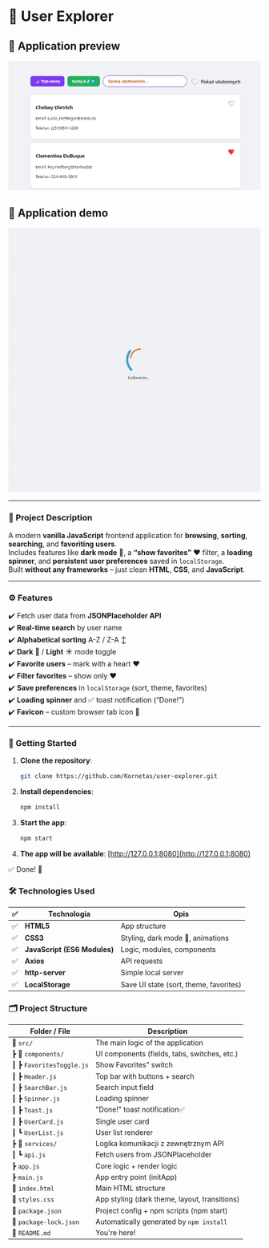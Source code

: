 # 👤 User Explorer

## 📸 Application preview

![Podgląd aplikacji](screenshot.png)

## 🎥 Application demo

![Podgląd działania](demo.gif)

---

### 📌 Project Description

A modern **vanilla JavaScript** frontend application for **browsing**, **sorting**, **searching**, and **favoriting users**.  
Includes features like **dark mode** 🌙, a **“show favorites”** ❤️ filter, a **loading spinner**, and **persistent user preferences** saved in `localStorage`.  
Built **without any frameworks** – just clean **HTML**, **CSS**, and **JavaScript**.

---

### ⚙️ Features

✔️ Fetch user data from **JSONPlaceholder API**  
✔️ **Real-time search** by user name  
✔️ **Alphabetical sorting** A-Z / Z-A ↕️  
✔️ **Dark** 🌙 / **Light** ☀️ mode toggle  
✔️ **Favorite users** – mark with a heart ❤️  
✔️ **Filter favorites** – show only ❤️  
✔️ **Save preferences** in `localStorage` (sort, theme, favorites)  
✔️ **Loading spinner** and ✅ toast notification (“Done!”)  
✔️ **Favicon** – custom browser tab icon 👤

---

### 🚀 Getting Started

1. **Clone the repository**:

   ```bash
   git clone https://github.com/Kornetas/user-explorer.git
   ```

2. **Install dependencies**:

   ```bash
   npm install
   ```

3. **Start the app**:

   ```bash
   npm start
   ```

4. **The app will be available**: [http://127.0.0.1:8080](http://127.0.0.1:8080)

✅ Done! 🎉

### 🛠️ Technologies Used

| ✅  | Technologia                  | Opis                                   |
| --- | ---------------------------- | -------------------------------------- |
| ✅  | **HTML5**                    | App structure                          |
| ✅  | **CSS3**                     | Styling, dark mode 🌙, animations      |
| ✅  | **JavaScript (ES6 Modules)** | Logic, modules, components             |
| ✅  | **Axios**                    | API requests                           |
| ✅  | **http-server**              | Simple local server                    |
| ✅  | **LocalStorage**             | Save UI state (sort, theme, favorites) |

### 🗂️ Project Structure

| Folder / File            | Description                                   |
| ------------------------ | --------------------------------------------- |
| 📁 `src/`                | The main logic of the application             |
| ┣ 📁 `components/`       | UI components (fields, tabs, switches, etc.)  |
| ┃ ┣ `FavoritesToggle.js` | Show Favorites" switch                        |
| ┃ ┣ `Header.js`          | Top bar with buttons + search                 |
| ┃ ┣ `SearchBar.js`       | Search input field                            |
| ┃ ┣ `Spinner.js`         | Loading spinner                               |
| ┃ ┣ `Toast.js`           | "Done!" toast notification✅                  |
| ┃ ┣ `UserCard.js`        | Single user card                              |
| ┃ ┗ `UserList.js`        | User list renderer                            |
| ┣ 📁 `services/`         | Logika komunikacji z zewnętrznym API          |
| ┃ ┗ `api.js`             | Fetch users from JSONPlaceholder              |
| ┣ `app.js`               | Core logic + render logic                     |
| ┣ `main.js`              | App entry point (initApp)                     |
| 📄 `index.html`          | Main HTML structure                           |
| 📄 `styles.css`          | App styling (dark theme, layout, transitions) |
| 📄 `package.json`        | Project config + npm scripts (npm start)      |
| 📄 `package-lock.json`   | Automatically generated by `npm install`      |
| 📄 `README.md`           | You're here!                                  |
